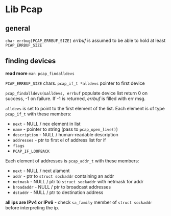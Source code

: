 # Lib Pcap

## general

`char errbug[PCAP_ERRBUF_SIZE]`
*errbuf* is assumed to be able to hold at least `PCAP_ERRBUF_SIZE`

## finding devices

**read more** `man pcap_findalldevs`

`PCAP_ERRBUF_SIZE` chars.
`pcap_if_t *alldevs`
pointer to first device

`pcap_findalldevs(&alldevs, errbuf`
populate device list
return 0 on success, -1 on failure.
If -1 is returned, *errbuf* is filled with err msg.

`alldevs` is set to point to the first element of the list.
Each element is of type `pcap_if_t` with these members:

- `next` - NULL / nex element in list
- `name` - pointer to string (pass to `pcap_open_live()`)
- `description` - NULL / human-readable description
- `addresses` - ptr to first el of address list for if
- `flags`
- `PCAP_IF_LOOPBACK`

Each element of addresses is `pcap_addr_t` with these members:

- `next` - NULL / next alament
- `addr` - ptr to `struct sockaddr` containing an addr
- `netmask` - NULL / ptr to `struct sockaddr` with netmask for addr
- `broadaddr` - NULL / ptr to broadcast addresses
- `dstaddr` - NULL / ptr to destination address

**all ips are IPv4 or IPv6** - check `sa_family` member
of `struct sockaddr` before interpreting the ip.
